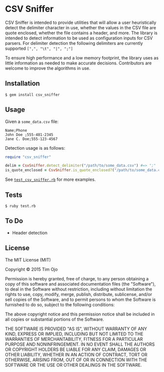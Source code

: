 # CSV Sniffer

CSV Sniffer is intended to provide utilities that will allow a user heuristically detect the delimiter character in use, whether the values in the CSV file are quote enclosed, whether the file contains a header, and more. The library is intended to detect information to be used as configuration inputs for CSV parsers. For delimiter detection the following delimiters are currently supported `[",", "\t", "|", ";"]`

To ensure high performance and a low memory footprint, the library uses as little information as needed to make accurate decisions. Contributors are welcome to
improve the algorithms in use.


## Installation

```
$ gem install csv_sniffer
```

## Usage

Given a `some_data.csv` file:

```csv
Name;Phone
John Doe ;555-481-2345
Jane C. Doe;555-123-4567
```

Detection usage is as follows:

```rb
require "csv_sniffer"

delim = CsvSniffer.detect_delimiter("/path/to/some_data.csv") #=> ";"
is_quote_enclosed = CsvSniffer.is_quote_enclosed?("/path/to/some_data.csv") #=> False
```

See [`test_csv_sniffer.rb`](test/test_csv_sniffer.rb) for more examples.


## Tests

```
$ ruby test.rb
```

## To Do
- Header detection

## License

The MIT License (MIT)

Copyright &copy; 2015 Tim Ojo

Permission is hereby granted, free of charge, to any person obtaining a copy
of this software and associated documentation files (the "Software"), to deal
in the Software without restriction, including without limitation the rights
to use, copy, modify, merge, publish, distribute, sublicense, and/or sell
copies of the Software, and to permit persons to whom the Software is
furnished to do so, subject to the following conditions:

The above copyright notice and this permission notice shall be included in
all copies or substantial portions of the Software.

THE SOFTWARE IS PROVIDED "AS IS", WITHOUT WARRANTY OF ANY KIND, EXPRESS OR
IMPLIED, INCLUDING BUT NOT LIMITED TO THE WARRANTIES OF MERCHANTABILITY,
FITNESS FOR A PARTICULAR PURPOSE AND NONINFRINGEMENT. IN NO EVENT SHALL THE
AUTHORS OR COPYRIGHT HOLDERS BE LIABLE FOR ANY CLAIM, DAMAGES OR OTHER
LIABILITY, WHETHER IN AN ACTION OF CONTRACT, TORT OR OTHERWISE, ARISING FROM,
OUT OF OR IN CONNECTION WITH THE SOFTWARE OR THE USE OR OTHER DEALINGS IN
THE SOFTWARE.
